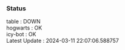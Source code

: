 ### Status


table : DOWN  
hogwarts : OK  
icy-bot : OK  
Latest Update : 2024-03-11 22:07:06.588757
